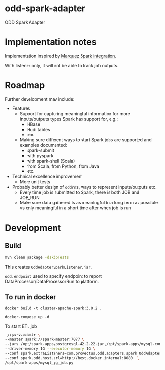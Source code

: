 # odd-spark-adapter
ODD Spark Adapter

# Implementation notes

Implementation inspired by
[Marquez Spark integration](https://github.com/MarquezProject/marquez/tree/main/integrations/spark).

With listener only, it will not be able to track job outputs.

# Roadmap

Further development may include:
* Features
  * Support for capturing meaningful information for more inputs/outputs 
    types Spark has support for, e.g.:
    * HBase
    * Hudi tables
    * etc.
  * Making sure different ways to start Spark jobs are supported 
    and examples documented:
    * spark-submit
    * with pyspark
    * with spark-shell (Scala)
    * from Scala, from Python, from Java
    * etc.
* Technical excellence improvement 
  * More unit tests
* Probably better design of `oddrn`s, ways to represent inputs/outputs etc.
  * Every time job is submitted to Spark, there is both JOB and JOB_RUN
  * Make sure data gathered is as meaningful in a long term as possible vs 
    only meaningful in a short time after when job is run  

# Development

## Build
```sh
mvn clean package -dskipTests
```
This creates `OddAdapterSparkListener.jar`.

`odd.endpoint` used to specify endpoint to 
report DataProcessor/DataProcessorRun to platform.

## To run in docker

`docker build -t cluster-apache-spark:3.0.2 .`

`docker-compose up -d`

To start ETL job
```sh
./spark-submit \
--master spark://spark-master:7077 \
--jars /opt/spark-apps/postgresql-42.2.22.jar,/opt/spark-apps/mysql-connector-java-8.0.26.jar,/opt/spark-apps/odd-spark-adapter-0.0.1-SNAPSHOT.jar \
--driver-memory 1G --executor-memory 1G \
--conf spark.extraListeners=com.provectus.odd.adapters.spark.OddAdapterSparkListener \
--conf spark.odd.host.url=http://host.docker.internal:8080  \
/opt/spark-apps/mysql_pg_job.py
```